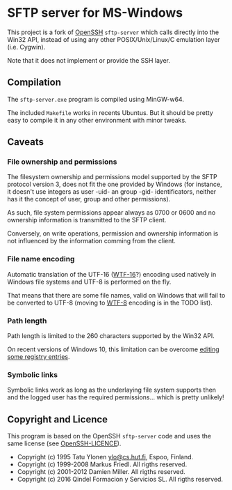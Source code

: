 # SFTP server for MS-Windows

This project is a fork of [OpenSSH](http://www.openssh.com/)
`sftp-server` which calls directly into the Win32 API, instead of
using any other POSIX/Unix/Linux/C emulation layer (i.e. Cygwin).

Note that it does not implement or provide the SSH layer.

## Compilation

The `sftp-server.exe` program is compiled using MinGW-w64.

The included `Makefile` works in recents Ubuntus. But it should be
pretty easy to compile it in any other environment with minor tweaks.

## Caveats

### File ownership and permissions

The filesystem ownership and permissions model supported by the SFTP
protocol version 3, does not fit the one provided by Windows (for
instance, it doesn't use integers as user -uid- an group -gid-
identificators, neither has it the concept of user, group and other
permissions).

As such, file system permissions appear always as 0700 or 0600 and no
ownership information is transmitted to the SFTP client.

Conversely, on write operations, permission and ownership information
is not influenced by the information comming from the client.

### File name encoding

Automatic translation of the UTF-16
([WTF-16](https://simonsapin.github.io/wtf-8/#wtf-16)?) encoding used
natively in Windows file systems and UTF-8 is performed on the fly.

That means that there are some file names, valid on Windows that will
fail to be converted to UTF-8 (moving to
[WTF-8](https://simonsapin.github.io/wtf-8) encoding is in the TODO
list).

### Path length

Path length is limited to the 260 characters supported by the Win32
API.

On recent versions of Windows 10, this limitation can be overcome
[editing some registry entries](http://www.howtogeek.com/266621/how-to-make-windows-10-accept-file-paths-over-260-characters/).

### Symbolic links

Symbolic links work as long as the underlaying file system supports
then and the logged user has the required permissions... which is
pretty unlikely!

## Copyright and Licence

This program is based on the OpenSSH `sftp-server` code and uses the
same license (see [OpenSSH-LICENCE](./OpenSSH-LICENCE)).

   * Copyright (c) 1995 Tatu Ylonen <ylo@cs.hut.fi>, Espoo, Finland.
   * Copyright (c) 1999-2008 Markus Friedl. All rigths reserved.
   * Copyright (c) 2001-2012 Damien Miller. All rigths reserved.
   * Copyright (c) 2016 Qindel Formacion y Servicios SL. All rigths reserved.

